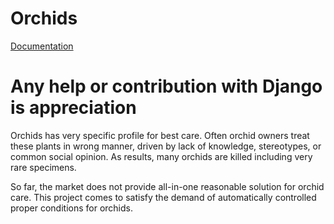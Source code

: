 # Orchids

<a href='https://github.com/igrowing/RaspberryPi/wiki'>Documentation</a>
<p><h1>Any help or contribution with Django is appreciation</h1></p>

<p>Orchids has very specific profile for best care. Often orchid owners treat these plants in wrong manner, driven by lack of knowledge, stereotypes, or common social opinion. As results, many orchids are killed including very rare specimens.</p>
So far, the market does not provide all-in-one reasonable solution for orchid care. This project comes to satisfy the demand of automatically controlled proper conditions for orchids.

